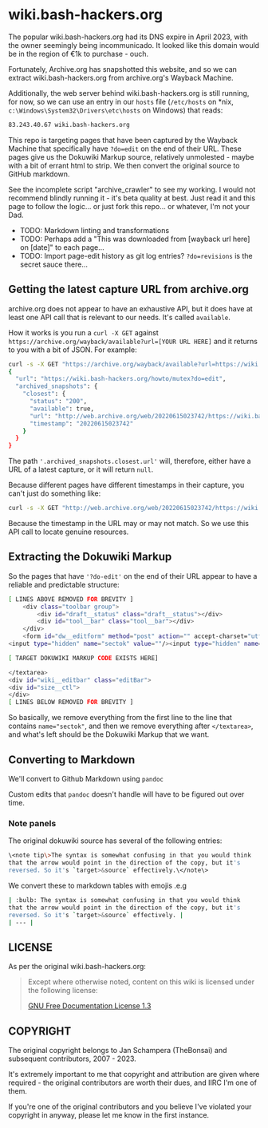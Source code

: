 # wiki.bash-hackers.org

The popular wiki.bash-hackers.org had its DNS expire in April 2023, with the owner seemingly being incommunicado.  It looked like this domain would be in the region of €1k to purchase - ouch.

Fortunately, Archive.org has snapshotted this website, and so we can extract wiki.bash-hackers.org from archive.org's Wayback Machine.

Additionally, the web server behind wiki.bash-hackers.org is still running, for now, so we can use an entry in our `hosts` file (`/etc/hosts` on *nix, `c:\Windows\System32\Drivers\etc\hosts` on Windows) that reads:

```bash
83.243.40.67 wiki.bash-hackers.org
```

This repo is targeting pages that have been captured by the Wayback Machine that specifically have `?do=edit` on the end of their URL.  These pages give us the Dokuwiki Markup source, relatively unmolested - maybe with a bit of errant html to strip.  We then convert the original source to GitHub markdown.

See the incomplete script "archive_crawler" to see my working.  I would not recommend blindly running it - it's beta quality at best.  Just read it and this page to follow the logic... or just fork this repo... or whatever, I'm not your Dad.

- TODO: Markdown linting and transformations
- TODO: Perhaps add a "This was downloaded from [wayback url here] on [date]" to each page...
- TODO: Import page-edit history as git log entries?  `?do=revisions` is the secret sauce there...

## Getting the latest capture URL from archive.org

archive.org does not appear to have an exhaustive API, but it does have at least one API call that is relevant to our needs.  It's called `available`.

How it works is you run a `curl -X GET` against `https://archive.org/wayback/available?url=[YOUR URL HERE]` and it returns to you with a bit of JSON.  For example:

```bash
curl -s -X GET "https://archive.org/wayback/available?url=https://wiki.bash-hackers.org/howto/mutex?do=edit" | jq -r '.'
{
  "url": "https://wiki.bash-hackers.org/howto/mutex?do=edit",
  "archived_snapshots": {
    "closest": {
      "status": "200",
      "available": true,
      "url": "http://web.archive.org/web/20220615023742/https://wiki.bash-hackers.org/howto/mutex?do=edit",
      "timestamp": "20220615023742"
    }
  }
}
```

The path `'.archived_snapshots.closest.url'` will, therefore, either have a URL of a latest capture, or it will return `null`.

Because different pages have different timestamps in their capture, you can't just do something like:

```bash
curl -s -X GET "http://web.archive.org/web/20220615023742/https://wiki.bash-hackers.org/some/other/page?do=edit"

```

Because the timestamp in the URL may or may not match.  So we use this API call to locate genuine resources.

## Extracting the Dokuwiki Markup

So the pages that have `'?do-edit'` on the end of their URL appear to have a reliable and predictable structure:

```bash
[ LINES ABOVE REMOVED FOR BREVITY ]
    <div class="toolbar group">
        <div id="draft__status" class="draft__status"></div>
        <div id="tool__bar" class="tool__bar"></div>
    </div>
    <form id="dw__editform" method="post" action="" accept-charset="utf-8" class=" form-inline"><div class="no">
<input type="hidden" name="sectok" value=""/><input type="hidden" name="id" value="wishes"/>[REST OF LINE REMOVED FOR BREVITY]

[ TARGET DOKUWIKI MARKUP CODE EXISTS HERE]

</textarea>
<div id="wiki__editbar" class="editBar">
<div id="size__ctl">
</div>
[ LINES BELOW REMOVED FOR BREVITY ]
```

So basically, we remove everything from the first line to the line that contains `name="sectok"`, and then we remove everything after `</textarea>`, and what's left should be the Dokuwiki Markup that we want.

## Converting to Markdown

We'll convert to Github Markdown using `pandoc`

Custom edits that `pandoc` doesn't handle will have to be figured out over time.

### Note panels

The original dokuwiki source has several of the following entries:

```bash
\<note tip\>The syntax is somewhat confusing in that you would think
that the arrow would point in the direction of the copy, but it's
reversed. So it's `target>&source` effectively.\</note\>
```

We convert these to markdown tables with emojis .e.g

```bash
| :bulb: The syntax is somewhat confusing in that you would think
that the arrow would point in the direction of the copy, but it's
reversed. So it's `target>&source` effectively. |
| --- |
```

## LICENSE

As per the original wiki.bash-hackers.org:

> Except where otherwise noted, content on this wiki is licensed under the following license:  
>  
> [GNU Free Documentation License 1.3](https://web.archive.org/web/20220930131429/http://www.gnu.org/licenses/fdl-1.3.html)

## COPYRIGHT

The original copyright belongs to Jan Schampera (TheBonsai) and subsequent contributors, 2007 - 2023.

It's extremely important to me that copyright and attribution are given where required - the original contributors are worth their dues, and IIRC I'm one of them.

If you're one of the original contributors and you believe I've violated your copyright in anyway, please let me know in the first instance.
